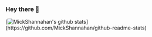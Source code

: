 ### Hey there 👋

[![MickShannahan's github stats](https://github-readme-stats.vercel.app/api?username=MickShannahan&show_icons=true&bg_color=rgba(0,0,0,0))](https://github.com/MickShannahan/github-readme-stats)
<!--
**MickShannahan/MickShannahan** is a ✨ _special_ ✨ repository because its `README.md` (this file) appears on your GitHub profile.

Here are some ideas to get you started:

- 🔭 I’m currently working on ...
- 🌱 I’m currently learning ...
- 👯 I’m looking to collaborate on ...
- 🤔 I’m looking for help with ...
- 💬 Ask me about ...
- 📫 How to reach me: ...
- 😄 Pronouns: ...
- ⚡ Fun fact: ...
-->